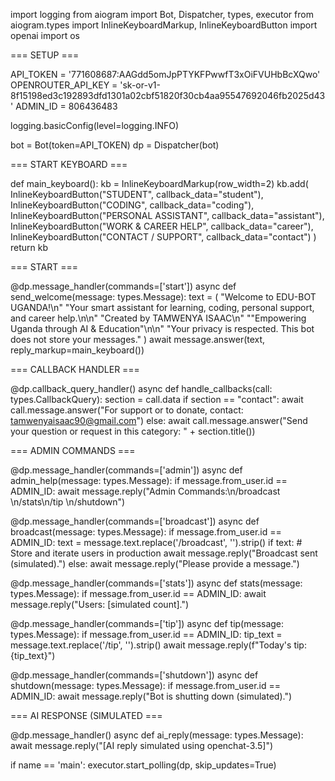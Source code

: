 import logging from aiogram import Bot, Dispatcher, types, executor from aiogram.types import InlineKeyboardMarkup, InlineKeyboardButton import openai import os

=== SETUP ===

API_TOKEN = '771608687:AAGdd5omJpPTYKFPwwfT3xOiFVUHbBcXQwo' OPENROUTER_API_KEY = 'sk-or-v1-8f15198ed3c192893dfd1301a02cbf51820f30cb4aa95547692046fb2025d43' ADMIN_ID = 806436483

logging.basicConfig(level=logging.INFO)

bot = Bot(token=API_TOKEN) dp = Dispatcher(bot)

=== START KEYBOARD ===

def main_keyboard(): kb = InlineKeyboardMarkup(row_width=2) kb.add( InlineKeyboardButton("STUDENT", callback_data="student"), InlineKeyboardButton("CODING", callback_data="coding"), InlineKeyboardButton("PERSONAL ASSISTANT", callback_data="assistant"), InlineKeyboardButton("WORK & CAREER HELP", callback_data="career"), InlineKeyboardButton("CONTACT / SUPPORT", callback_data="contact") ) return kb

=== START ===

@dp.message_handler(commands=['start']) async def send_welcome(message: types.Message): text = ( "Welcome to EDU-BOT UGANDA!\n" "Your smart assistant for learning, coding, personal support, and career help.\n\n" "Created by TAMWENYA ISAAC\n" ""Empowering Uganda through AI & Education"\n\n" "Your privacy is respected. This bot does not store your messages." ) await message.answer(text, reply_markup=main_keyboard())

=== CALLBACK HANDLER ===

@dp.callback_query_handler() async def handle_callbacks(call: types.CallbackQuery): section = call.data if section == "contact": await call.message.answer("For support or to donate, contact: tamwenyaisaac90@gmail.com") else: await call.message.answer("Send your question or request in this category: " + section.title())

=== ADMIN COMMANDS ===

@dp.message_handler(commands=['admin']) async def admin_help(message: types.Message): if message.from_user.id == ADMIN_ID: await message.reply("Admin Commands:\n/broadcast <msg>\n/stats\n/tip <text>\n/shutdown")

@dp.message_handler(commands=['broadcast']) async def broadcast(message: types.Message): if message.from_user.id == ADMIN_ID: text = message.text.replace('/broadcast', '').strip() if text: # Store and iterate users in production await message.reply("Broadcast sent (simulated).") else: await message.reply("Please provide a message.")

@dp.message_handler(commands=['stats']) async def stats(message: types.Message): if message.from_user.id == ADMIN_ID: await message.reply("Users: [simulated count].")

@dp.message_handler(commands=['tip']) async def tip(message: types.Message): if message.from_user.id == ADMIN_ID: tip_text = message.text.replace('/tip', '').strip() await message.reply(f"Today's tip: {tip_text}")

@dp.message_handler(commands=['shutdown']) async def shutdown(message: types.Message): if message.from_user.id == ADMIN_ID: await message.reply("Bot is shutting down (simulated).")

=== AI RESPONSE (SIMULATED ===

@dp.message_handler() async def ai_reply(message: types.Message): await message.reply("[AI reply simulated using openchat-3.5]")

if name == 'main': executor.start_polling(dp, skip_updates=True)